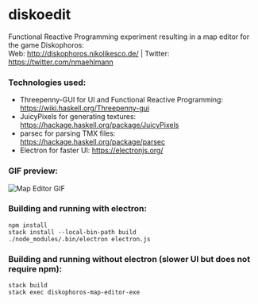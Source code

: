 # diskoedit
Functional Reactive Programming experiment resulting in a map editor for the game Diskophoros:  
Web: http://diskophoros.nikolikesco.de/ | Twitter: https://twitter.com/nmaehlmann

### Technologies used:
* Threepenny-GUI for UI and Functional Reactive Programming: https://wiki.haskell.org/Threepenny-gui
* JuicyPixels for generating textures: https://hackage.haskell.org/package/JuicyPixels
* parsec for parsing TMX files: https://hackage.haskell.org/package/parsec
* Electron for faster UI: https://electronjs.org/

### GIF preview:
![Map Editor GIF](http://u.cubeupload.com/nikolas/6HteTN.gif)

### Building and running with electron:
    npm install
    stack install --local-bin-path build
    ./node_modules/.bin/electron electron.js
    
### Building and running without electron (slower UI but does not require npm):
    stack build
    stack exec diskophoros-map-editor-exe
    
